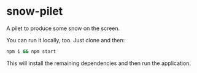 # snow-pilet

A pilet to produce some snow on the screen.

You can run it locally, too. Just clone and then:

```sh
npm i && npm start
```

This will install the remaining dependencies and then run the application.
